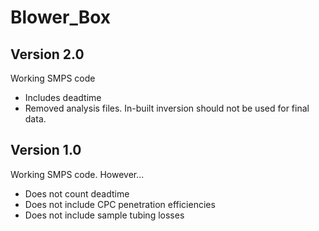 # Blower_Box

## Version 2.0
Working SMPS code
* Includes deadtime
* Removed analysis files. In-built inversion should not be used for final data.

## Version 1.0
Working SMPS code. However...
* Does not count deadtime
* Does not include CPC penetration efficiencies
* Does not include sample tubing losses
